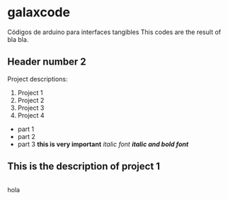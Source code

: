 # galaxcode
Códigos de arduino para interfaces tangibles 
This codes are the result of bla bla. 


## Header number 2 
Project descriptions: 
1. Project 1 
2. Project 2
3. Project 3
4. Project 4
* part 1
* part 2 
* part 3 **this is very important** *italic font* ***italic and bold font***

## This is the description of project 1 

``` (This is a comment.)

```
hola 
